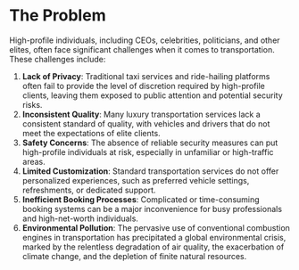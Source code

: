 # The Problem

High-profile individuals, including CEOs, celebrities, politicians, and other elites, often face significant challenges when it comes to transportation. These challenges include:

1. **Lack of Privacy**: Traditional taxi services and ride-hailing platforms often fail to provide the level of discretion required by high-profile clients, leaving them exposed to public attention and potential security risks.
2. **Inconsistent Quality**: Many luxury transportation services lack a consistent standard of quality, with vehicles and drivers that do not meet the expectations of elite clients.
3. **Safety Concerns**: The absence of reliable security measures can put high-profile individuals at risk, especially in unfamiliar or high-traffic areas.
4. **Limited Customization**: Standard transportation services do not offer personalized experiences, such as preferred vehicle settings, refreshments, or dedicated support.
5. **Inefficient Booking Processes**: Complicated or time-consuming booking systems can be a major inconvenience for busy professionals and high-net-worth individuals.
6. **Environmental Pollution**: The pervasive use of conventional combustion engines in transportation has precipitated a global environmental crisis, marked by the relentless degradation of air quality, the exacerbation of climate change, and the depletion of finite natural resources.&#x20;
